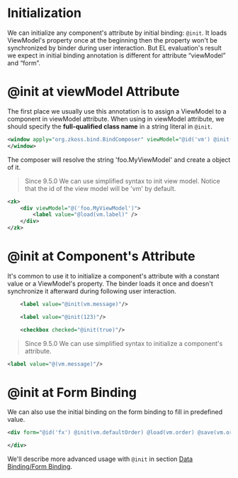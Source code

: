 # Initialization
We can initialize any component's attribute by initial binding: ` @init `. It loads ViewModel's property once at the beginning then the property won't be synchronized by binder during user interaction. But EL evaluation's result we expect in initial binding annotation is different for attribute “viewModel” and “form”.

@init at viewModel Attribute
============================
The first place we usually use this annotation is to assign a ViewModel to a component in viewModel attribute. When using in viewModel attribute, we should specify the **full-qualified class name** in a string literal in ` @init `.
```xml
<window apply="org.zkoss.bind.BindComposer" viewModel="@id('vm') @init('foo.MyViewModel')">
</window>
```
The composer will resolve the string 'foo.MyViewModel' and create a object of it.

> Since 9.5.0
We can use simplified syntax to init view model. Notice that the id of the view model will be 'vm' by default. 
```xml
<zk>
	<div viewModel="@('foo.MyViewModel')">
		<label value="@load(vm.label)" />
	</div>
</zk>
```

@init at Component's Attribute
==============================
It's common to use it to initialize a component's attribute with a constant value or a ViewModel's property. The binder loads it once and doesn't synchronize it afterward during following user interaction.
``` xml
    <label value="@init(vm.message)"/>

    <label value="@init(123)"/>

    <checkbox checked="@init(true)"/>
```

> Since 9.5.0
We can use simplified syntax to initialize a component's attribute.
```xml
<label value="@(vm.message)"/>
```

@init at Form Binding
=====================
We can also use the initial binding on the form binding to fill in predefined value.
```xml
<div form="@id('fx') @init(vm.defaultOrder) @load(vm.order) @save(vm.order, before='compute')">

</div>
```
We'll describe more advanced usage with ` @init ` in section [Data Binding/Form Binding](./form_binding.html).
